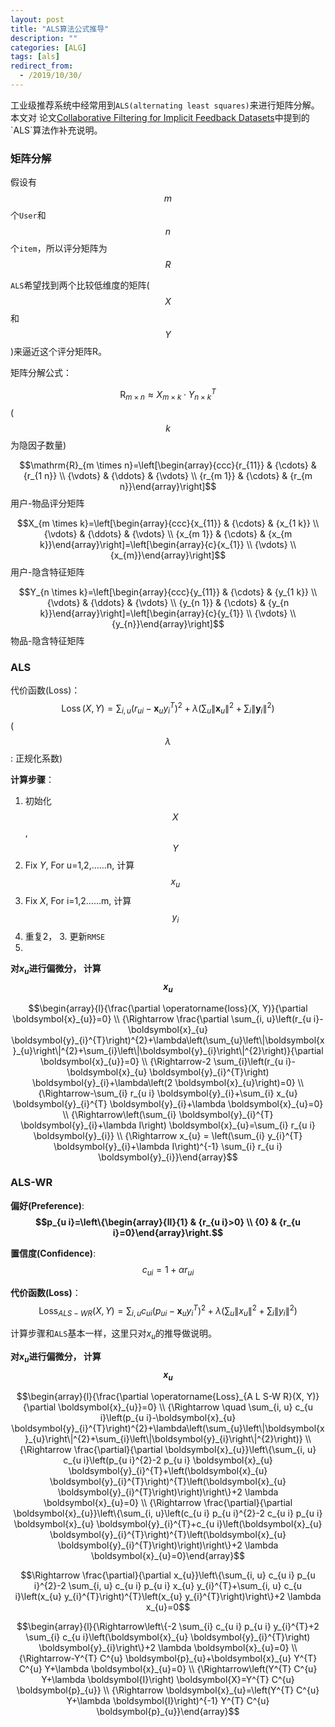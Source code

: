 ```yaml
---
layout: post
title: "ALS算法公式推导"
description: ""
categories: [ALG]
tags: [als]
redirect_from:
  - /2019/10/30/
---
```




工业级推荐系统中经常用到`ALS(alternating least squares)`来进行矩阵分解。本文对 论文[Collaborative Filtering for Implicit Feedback Datasets]([http://yifanhu.net/PUB/cf.pdf](http://yifanhu.net/PUB/cf.pdf))中提到的`ALS`算法作补充说明。

### 矩阵分解

假设有$$m$$个`User`和$$n$$个`item`，所以评分矩阵为$$R$$

`ALS`希望找到两个比较低维度的矩阵($$X$$和$$Y$$)来逼近这个评分矩阵R。

矩阵分解公式：

$$\mathrm{R}_{m \times n} \approx X_{m \times k} \cdot Y_{n \times k}^{T}$$ ($$k$$为隐因子数量)

$$\mathrm{R}_{m \times n}=\left[\begin{array}{ccc}{r_{11}} & {\cdots} & {r_{1 n}} \\ {\vdots} & {\ddots} & {\vdots} \\ {r_{m 1}} & {\cdots} & {r_{m n}}\end{array}\right]$$用户-物品评分矩阵

$$X_{m \times k}=\left[\begin{array}{ccc}{x_{11}} & {\cdots} & {x_{1 k}} \\ {\vdots} & {\ddots} & {\vdots} \\ {x_{m 1}} & {\cdots} & {x_{m k}}\end{array}\right]=\left[\begin{array}{c}{x_{1}} \\ {\vdots} \\ {x_{m}}\end{array}\right]$$ 用户-隐含特征矩阵

$$Y_{n \times k}=\left[\begin{array}{ccc}{y_{11}} & {\cdots} & {y_{1 k}} \\ {\vdots} & {\ddots} & {\vdots} \\ {y_{n 1}} & {\cdots} & {y_{n k}}\end{array}\right]=\left[\begin{array}{c}{y_{1}} \\ {\vdots} \\ {y_{n}}\end{array}\right]$$ 物品-隐含特征矩阵



### ALS

代价函数(Loss)： $$\operatorname{Loss}(X, Y)=\sum_{i, u}\left(r_{u i}-\boldsymbol{x}_{u} y_{i}^{T}\right)^{2}+\lambda\left(\sum_{u}\left\|\boldsymbol{x}_{u}\right\|^{2}+\sum_{i}\left\|\boldsymbol{y}_{i}\right\|^{2}\right)$$ ($$λ$$: 正规化系数)

**计算步骤**：

1. 初始化$$X$$, $$Y$$
2. Fix $Y$, For u=1,2,……n, 计算 $$x_u$$
3. Fix $X$, For i=1,2……m, 计算 $$y_i$$
4. 重复2， 3. 更新`RMSE`
5. 

**对$x_u$进行偏微分， 计算$$x_u$$**

$$\begin{array}{l}{\frac{\partial \operatorname{loss}(X, Y)}{\partial \boldsymbol{x}_{u}}=0} \\ {\Rightarrow \frac{\partial \sum_{i, u}\left(r_{u i}-\boldsymbol{x}_{u} \boldsymbol{y}_{i}^{T}\right)^{2}+\lambda\left(\sum_{u}\left\|\boldsymbol{x}_{u}\right\|^{2}+\sum_{i}\left\|\boldsymbol{y}_{i}\right\|^{2}\right)}{\partial \boldsymbol{x}_{u}}=0} \\ {\Rightarrow-2 \sum_{i}\left(r_{u i}-\boldsymbol{x}_{u} \boldsymbol{y}_{i}^{T}\right) \boldsymbol{y}_{i}+\lambda\left(2 \boldsymbol{x}_{u}\right)=0} \\ {\Rightarrow-\sum_{i} r_{u i} \boldsymbol{y}_{i}+\sum_{i} x_{u} \boldsymbol{y}_{i}^{T} \boldsymbol{y}_{i}+\lambda \boldsymbol{x}_{u}=0} \\ {\Rightarrow\left(\sum_{i} \boldsymbol{y}_{i}^{T} \boldsymbol{y}_{i}+\lambda I\right) \boldsymbol{x}_{u}=\sum_{i} r_{u i} \boldsymbol{y}_{i}} \\ {\Rightarrow x_{u} = \left(\sum_{i} y_{i}^{T} \boldsymbol{y}_{i}+\lambda I\right)^{-1} \sum_{i} r_{u i} \boldsymbol{y}_{i}}\end{array}$$



### ALS-WR

**偏好(Preference)**: **$$p_{u i}=\left\{\begin{array}{ll}{1} & {r_{u i}>0} \\ {0} & {r_{u i}=0}\end{array}\right.$$**

**置信度(Confidence)**: $$c_{u i}=1+\alpha r_{u i}$$

**代价函数(Loss)**：$$\operatorname{Loss}_{A L S-W R}(X, Y)=\sum_{i, u} c_{u i}\left(p_{u i}-\boldsymbol{x}_{u} y_{i}^{T}\right)^{2}+\lambda\left(\sum_{u}\left\|x_{u}\right\|^{2}+\sum_{i}\left\|y_{i}\right\|^{2}\right)$$

计算步骤和`ALS`基本一样，这里只对$x_u$的推导做说明。

**对$x_u$进行偏微分， 计算$$x_u$$**

$$\begin{array}{l}{\frac{\partial \operatorname{Loss}_{A L S-W R}(X, Y)}{\partial \boldsymbol{x}_{u}}=0} \\ {\Rightarrow \quad \sum_{i, u} c_{u i}\left(p_{u i}-\boldsymbol{x}_{u} \boldsymbol{y}_{i}^{T}\right)^{2}+\lambda\left(\sum_{u}\left\|\boldsymbol{x}_{u}\right\|^{2}+\sum_{i}\left\|\boldsymbol{y}_{i}\right\|^{2}\right)} \\ {\Rightarrow \frac{\partial}{\partial \boldsymbol{x}_{u}}\left\{\sum_{i, u} c_{u i}\left(p_{u i}^{2}-2 p_{u i} \boldsymbol{x}_{u} \boldsymbol{y}_{i}^{T}+\left(\boldsymbol{x}_{u} \boldsymbol{y}_{i}^{T}\right)^{T}\left(\boldsymbol{x}_{u} \boldsymbol{y}_{i}^{T}\right)\right)\right\}+2 \lambda \boldsymbol{x}_{u}=0} \\ {\Rightarrow \frac{\partial}{\partial \boldsymbol{x}_{u}}\left\{\sum_{i, u}\left(c_{u i} p_{u i}^{2}-2 c_{u i} p_{u i} \boldsymbol{x}_{u} \boldsymbol{y}_{i}^{T}+c_{u i}\left(\boldsymbol{x}_{u} \boldsymbol{y}_{i}^{T}\right)^{T}\left(\boldsymbol{x}_{u} \boldsymbol{y}_{i}^{T}\right)\right)\right\}+2 \lambda \boldsymbol{x}_{u}=0}\end{array}$$

$$\Rightarrow \frac{\partial}{\partial x_{u}}\left\{\sum_{i, u} c_{u i} p_{u i}^{2}-2 \sum_{i, u} c_{u i} p_{u i} x_{u} y_{i}^{T}+\sum_{i, u} c_{u i}\left(x_{u} y_{i}^{T}\right)^{T}\left(x_{u} y_{i}^{T}\right)\right\}+2 \lambda x_{u}=0$$

$$\begin{array}{l}{\Rightarrow\left\{-2 \sum_{i} c_{u i} p_{u i} y_{i}^{T}+2 \sum_{i} c_{u i}\left(\boldsymbol{x}_{u} \boldsymbol{y}_{i}^{T}\right) \boldsymbol{y}_{i}\right\}+2 \lambda \boldsymbol{x}_{u}=0} \\ {\Rightarrow-Y^{T} C^{u} \boldsymbol{p}_{u}+\boldsymbol{x}_{u} Y^{T} C^{u} Y+\lambda \boldsymbol{x}_{u}=0} \\ {\Rightarrow\left(Y^{T} C^{u} Y+\lambda \boldsymbol{I}\right) \boldsymbol{X}=Y^{T} C^{u} \boldsymbol{p}_{u}} \\ {\Rightarrow \boldsymbol{x}_{u}=\left(Y^{T} C^{u} Y+\lambda \boldsymbol{I}\right)^{-1} Y^{T} C^{u} \boldsymbol{p}_{u}}\end{array}$$

